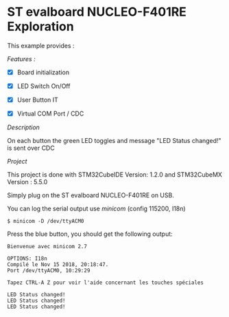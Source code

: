 # ST evalboard NUCLEO-F401RE Exploration


This example provides :

 *Features :*
 - [x] Board initialization
 - [x] LED Switch On/Off
 - [x] User Button IT
 - [x] Virtual COM Port / CDC


*Description*

On each button the green LED toggles and message "LED Status changed!" is sent over CDC

*Project*

This project is done with STM32CubeIDE Version: 1.2.0 and STM32CubeMX Version : 5.5.0

Simply plug on the ST evalboard NUCLEO-F401RE on USB.

You can log the serial output use *minicom* (config 115200, I18n)


```
$ minicom -D /dev/ttyACM0
``` 

Press the blue button, you should get the following output:

```
Bienvenue avec minicom 2.7

OPTIONS: I18n 
Compilé le Nov 15 2018, 20:18:47.
Port /dev/ttyACM0, 10:29:29

Tapez CTRL-A Z pour voir l'aide concernant les touches spéciales

LED Status changed!
LED Status changed!
LED Status changed!
```

